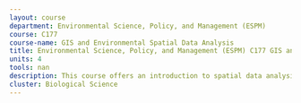 ```yaml
---
layout: course 
department: Environmental Science, Policy, and Management (ESPM)
course: C177
course-name: GIS and Environmental Spatial Data Analysis
title: Environmental Science, Policy, and Management (ESPM) C177 GIS and Environmental Spatial Data Analysis
units: 4
tools: nan
description: This course offers an introduction to spatial data analysis. It integrates ArcGIS analysis with spatial statistical analysis for the study of pattern and process applicable to a wide variety of fields. Major topics covered include - spatial sampling, processing data with ARC Info, exploratory GIS analysis, spatial decomposition, spatial point patterns and Ripley's K function, spatial autocorrelation, geostatistics, spatially weighted regression, spatial autoregression, generalized linear models and generalized linear mixed models.
cluster: Biological Science
---
```

